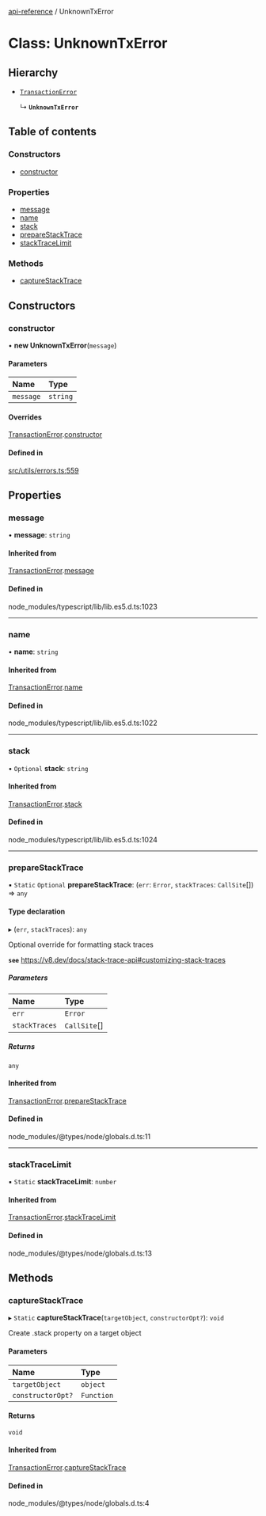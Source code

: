 [api-reference](../README.md) / UnknownTxError

# Class: UnknownTxError

## Hierarchy

- [`TransactionError`](TransactionError.md)

  ↳ **`UnknownTxError`**

## Table of contents

### Constructors

- [constructor](UnknownTxError.md#constructor)

### Properties

- [message](UnknownTxError.md#message)
- [name](UnknownTxError.md#name)
- [stack](UnknownTxError.md#stack)
- [prepareStackTrace](UnknownTxError.md#preparestacktrace)
- [stackTraceLimit](UnknownTxError.md#stacktracelimit)

### Methods

- [captureStackTrace](UnknownTxError.md#capturestacktrace)

## Constructors

### constructor

• **new UnknownTxError**(`message`)

#### Parameters

| Name | Type |
| :------ | :------ |
| `message` | `string` |

#### Overrides

[TransactionError](TransactionError.md).[constructor](TransactionError.md#constructor)

#### Defined in

[src/utils/errors.ts:559](https://github.com/unicorndomaingr/aepp-sdk-js-ts/blob/e06cc9f0/src/utils/errors.ts#L559)

## Properties

### message

• **message**: `string`

#### Inherited from

[TransactionError](TransactionError.md).[message](TransactionError.md#message)

#### Defined in

node_modules/typescript/lib/lib.es5.d.ts:1023

___

### name

• **name**: `string`

#### Inherited from

[TransactionError](TransactionError.md).[name](TransactionError.md#name)

#### Defined in

node_modules/typescript/lib/lib.es5.d.ts:1022

___

### stack

• `Optional` **stack**: `string`

#### Inherited from

[TransactionError](TransactionError.md).[stack](TransactionError.md#stack)

#### Defined in

node_modules/typescript/lib/lib.es5.d.ts:1024

___

### prepareStackTrace

▪ `Static` `Optional` **prepareStackTrace**: (`err`: `Error`, `stackTraces`: `CallSite`[]) => `any`

#### Type declaration

▸ (`err`, `stackTraces`): `any`

Optional override for formatting stack traces

**`see`** https://v8.dev/docs/stack-trace-api#customizing-stack-traces

##### Parameters

| Name | Type |
| :------ | :------ |
| `err` | `Error` |
| `stackTraces` | `CallSite`[] |

##### Returns

`any`

#### Inherited from

[TransactionError](TransactionError.md).[prepareStackTrace](TransactionError.md#preparestacktrace)

#### Defined in

node_modules/@types/node/globals.d.ts:11

___

### stackTraceLimit

▪ `Static` **stackTraceLimit**: `number`

#### Inherited from

[TransactionError](TransactionError.md).[stackTraceLimit](TransactionError.md#stacktracelimit)

#### Defined in

node_modules/@types/node/globals.d.ts:13

## Methods

### captureStackTrace

▸ `Static` **captureStackTrace**(`targetObject`, `constructorOpt?`): `void`

Create .stack property on a target object

#### Parameters

| Name | Type |
| :------ | :------ |
| `targetObject` | `object` |
| `constructorOpt?` | `Function` |

#### Returns

`void`

#### Inherited from

[TransactionError](TransactionError.md).[captureStackTrace](TransactionError.md#capturestacktrace)

#### Defined in

node_modules/@types/node/globals.d.ts:4
